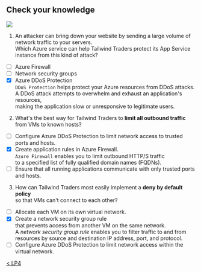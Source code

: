 ## Check your knowledge

![](https://docs.microsoft.com/en-us/learn/azure-fundamentals/secure-network-connectivity-azure/media/8-architecture.png)

1. An attacker can bring down your website by sending a large volume of network traffic to your servers.  
Which Azure service can help Tailwind Traders protect its App Service instance from this kind of attack?
- [ ] Azure Firewall
- [ ] Network security groups
- [X] Azure DDoS Protection  
`DDoS Protection` helps protect your Azure resources from DDoS attacks.  
A DDoS attack attempts to overwhelm and exhaust an application's resources,  
making the application slow or unresponsive to legitimate users.  
2. What's the best way for Tailwind Traders to **limit all outbound traffic** from VMs to known hosts?
- [ ] Configure Azure DDoS Protection to limit network access to trusted ports and hosts.
- [X] Create application rules in Azure Firewall.  
`Azure Firewall` enables you to limit outbound HTTP/S traffic  
to a specified list of fully qualified domain names (FQDNs).
- [ ] Ensure that all running applications communicate with only trusted ports and hosts.
3. How can Tailwind Traders most easily implement a **deny by default policy**  
so that VMs can't connect to each other?
- [ ] Allocate each VM on its own virtual network.
- [X] Create a network security group rule  
that prevents access from another VM on the same network.  
A _network security group rule_ enables you to filter traffic to and from  
resources by source and destination IP address, port, and protocol.
- [ ] Configure Azure DDoS Protection to limit network access within the virtual network.

[< LP4](4-lp-az-900.md)